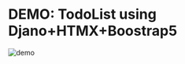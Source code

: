 # DEMO: TodoList using Djano+HTMX+Boostrap5
![demo](https://github.com/user-attachments/assets/964e6749-4de8-4ed1-8b8c-0a1186598d6a)
